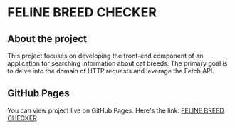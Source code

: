 # FELINE BREED CHECKER

## About the project

This project focuses on developing the front-end component of an application for
searching information about cat breeds. The primary goal is to delve into the
domain of HTTP requests and leverage the Fetch API.

## GitHub Pages

You can view project live on GitHub Pages. Here's the link:
[FELINE BREED CHECKER](https://achoma.github.io/the-cats-breeds/)
